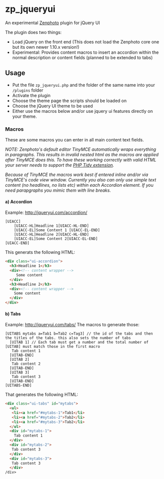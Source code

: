 zp_jqueryui
===========

An experimental [Zenphoto](http://www.zenphoto.org) plugin for jQuery UI

The plugin does two things:
- Load jQuery on the front end (This does not load the Zenphoto core one but its own newer 1.10.x version!)
- Experimental: Provides content macros to insert an accordion within the normal description or content fields (planned to be extended to tabs)

## Usage

- Put the file `zp_jqueryui.php` and the folder of the same name into your `/plugins` folder
- Activate the plugin
- Choose the theme page the scripts should be loaded on
- Choose the jQuery UI theme to be used
- Either use the macros below and/or use jquery ui features directly on your theme.

### Macros

These are some macros you can enter in all main content text fields.

*NOTE: Zenphoto's default editor TinyMCE automatically wraps everything in paragraphs. This results in invalid nested html as the macros are applied after TinyMCE does this. To have these working correctly with valid HTML your server needs to support the [PHP Tidy extension](http://www.php.net/manual/en/book.tidy.php).*

*Because of TinyMCE the macros work best if entered inline and/or via TinyMCE's code view window. Currently you also can only use simple text content (no headlines, no lists etc) within each Accordion element. If you need parapgraphs you mimic them with line breaks.*

#### a) Accordion

Example: http://jqueryui.com/accordion/

```
[UIACC]
    [UIACC-HL]Headline 1[UIACC-HL-END]
    [UIACC-EL]Some Content 1 [UIACC-EL-END]
    [UIACC-HL]Headline 2[UIACC-HL-END]
    [UIACC-EL]Some Content 2[UIACC-EL-END]
[UIACC-END]
```

This generats the following HTML:

``` html 
<div class="ui-accordion">
  <h3>Headline 1</h3>
  <div><!-- content wrapper -->
     Some content
  </div>
  <h3>Headline 2</h3>
  <div><!-- content wrapper -->
    Some content
  </div>
</div>
```

#### b) Tabs

Example: http://jqueryui.com/tabs/
The macros to generate those:
```
[UITABS mytabs a=Tab1 b=Tab2 c=Tag3] // the id of the tabs and then the titles of the tabs. this also sets the number of tabs
  [UITAB 1] // Each tab must get a number and the total number of [UITAB] must match those in the first macro
   Tab content 1
  [UITAB-END]
  [UITAB 2]
   Tab content 2
  [UITAB-END]
  [UITAB 3]
   Tab content 3
  [UITAB-END]
[UITABS-END]
```

That generates the following HTML:

```html
<div class="ui-tabs" id="mytabs">
  <ul>
   <li><a href="#mytabs-1">Tab1</li>
   <li><a href="#mytabs-2">Tab2</li>
   <li><a href="#mytabs-3">Tab2</li>
  </ul>
  <div id="mytabs-1">
    Tab content 1
  </div>
  <div id="mytabs-2">
   Tab content 3
  </div>
  <div id="mytabs-3">
   Tab content 3
  </div>
/div>
```
